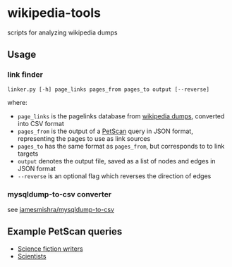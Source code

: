 # wikipedia-tools
scripts for analyzing wikipedia dumps

## Usage
### link finder
```
linker.py [-h] page_links pages_from pages_to output [--reverse]
```
where:
* `page_links` is the pagelinks database from [wikipedia dumps](https://dumps.wikimedia.org/backup-index.html), converted into CSV format
* `pages_from` is the output of a [PetScan](https://petscan.wmflabs.org/) query in JSON format, representing the pages to use as link sources
* `pages_to` has the same format as `pages_from`, but corresponds to to link targets
* `output` denotes the output file, saved as a list of nodes and edges in JSON format
* `--reverse` is an optional flag which reverses the direction of edges

### mysqldump-to-csv converter
see [jamesmishra/mysqldump-to-csv](https://github.com/jamesmishra/mysqldump-to-csv)

## Example PetScan queries
* [Science fiction writers](https://petscan.wmflabs.org/?language=en&project=wikipedia&depth=10&categories=Science%20fiction%20writers&ns%5B0%5D=1&templates_any=Infobox%20writer%0D%0AInfobox%20person&search_max_results=500&interface_language=en&)
* [Scientists](https://petscan.wmflabs.org/?language=en&project=wikipedia&depth=10&categories=Scientists&negcats=Fictional%20scientists&ns%5B0%5D=1&templates_any=Infobox%20person&search_max_results=500&interface_language=en&)